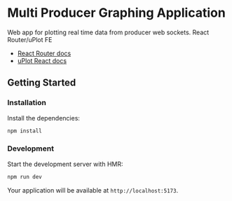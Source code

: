 # Multi Producer Graphing Application

Web app for plotting real time data from producer web sockets. React Router/uPlot FE

- [React Router docs](https://reactrouter.com/)
- [uPlot React docs](https://github.com/leeoniya/uplot-react)

## Getting Started

### Installation

Install the dependencies:

```bash
npm install
```

### Development

Start the development server with HMR:

```bash
npm run dev
```

Your application will be available at `http://localhost:5173`.
